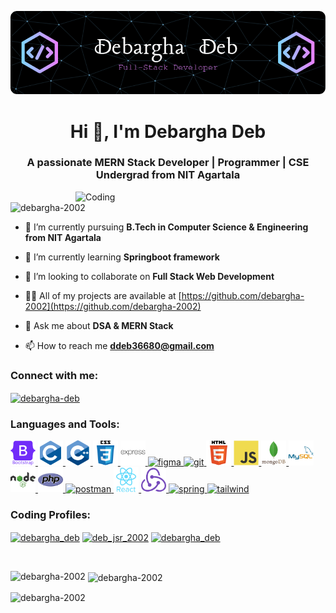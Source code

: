 ![Header](./github-header-image.png)
<h1 align="center">Hi 👋, I'm Debargha Deb</h1>
<h3 align="center">A passionate MERN Stack Developer | Programmer | CSE Undergrad from NIT Agartala</h3>
<img align="right" alt="Coding" width="400" src="https://cdn.dribbble.com/users/1162077/screenshots/3848914/programmer.gif"
<p align="left"> <img src="https://komarev.com/ghpvc/?username=debargha-2002&label=Profile%20views&color=0e75b6&style=flat" alt="debargha-2002" /> </p>



- 🔭 I’m currently pursuing **B.Tech in Computer Science & Engineering from NIT Agartala**

- 🌱 I’m currently learning **Springboot framework**

- 👯 I’m looking to collaborate on **Full Stack Web Development**

- 👨‍💻 All of my projects are available at [https://github.com/debargha-2002](https://github.com/debargha-2002)

- 💬 Ask me about **DSA & MERN Stack**

- 📫 How to reach me **ddeb36680@gmail.com**

<h3 align="left">Connect with me:</h3>
<p align="left">
<a href="https://linkedin.com/in/debargha-deb" target="blank"><img align="center" src="https://raw.githubusercontent.com/rahuldkjain/github-profile-readme-generator/master/src/images/icons/Social/linked-in-alt.svg" alt="debargha-deb" height="30" width="40" /></a>
<!--<a href="https://www.codechef.com/users/debargha_deb" target="blank"><img align="center" src="https://cdn.jsdelivr.net/npm/simple-icons@3.1.0/icons/codechef.svg" alt="debargha_deb" height="30" width="40" /></a>
<a href="https://www.leetcode.com/deb_jsr_2002" target="blank"><img align="center" src="https://raw.githubusercontent.com/rahuldkjain/github-profile-readme-generator/master/src/images/icons/Social/leet-code.svg" alt="deb_jsr_2002" height="30" width="40" /></a>
<a href="https://auth.geeksforgeeks.org/user/debargha_deb" target="blank"><img align="center" src="https://raw.githubusercontent.com/rahuldkjain/github-profile-readme-generator/master/src/images/icons/Social/geeks-for-geeks.svg" alt="debargha_deb" height="30" width="40" /></a>
</p>
-->
<h3 align="left">Languages and Tools:</h3>
<p align="left"> <a href="https://getbootstrap.com" target="_blank" rel="noreferrer"> <img src="https://raw.githubusercontent.com/devicons/devicon/master/icons/bootstrap/bootstrap-plain-wordmark.svg" alt="bootstrap" width="40" height="40"/> </a> <a href="https://www.cprogramming.com/" target="_blank" rel="noreferrer"> <img src="https://raw.githubusercontent.com/devicons/devicon/master/icons/c/c-original.svg" alt="c" width="40" height="40"/> </a> <a href="https://www.w3schools.com/cpp/" target="_blank" rel="noreferrer"> <img src="https://raw.githubusercontent.com/devicons/devicon/master/icons/cplusplus/cplusplus-original.svg" alt="cplusplus" width="40" height="40"/> </a> <a href="https://www.w3schools.com/css/" target="_blank" rel="noreferrer"> <img src="https://raw.githubusercontent.com/devicons/devicon/master/icons/css3/css3-original-wordmark.svg" alt="css3" width="40" height="40"/> </a> <a href="https://expressjs.com" target="_blank" rel="noreferrer"> <img src="https://raw.githubusercontent.com/devicons/devicon/master/icons/express/express-original-wordmark.svg" alt="express" width="40" height="40"/> </a> <a href="https://www.figma.com/" target="_blank" rel="noreferrer"> <img src="https://www.vectorlogo.zone/logos/figma/figma-icon.svg" alt="figma" width="40" height="40"/> </a> <a href="https://git-scm.com/" target="_blank" rel="noreferrer"> <img src="https://www.vectorlogo.zone/logos/git-scm/git-scm-icon.svg" alt="git" width="40" height="40"/> </a> <a href="https://www.w3.org/html/" target="_blank" rel="noreferrer"> <img src="https://raw.githubusercontent.com/devicons/devicon/master/icons/html5/html5-original-wordmark.svg" alt="html5" width="40" height="40"/> </a> <a href="https://developer.mozilla.org/en-US/docs/Web/JavaScript" target="_blank" rel="noreferrer"> <img src="https://raw.githubusercontent.com/devicons/devicon/master/icons/javascript/javascript-original.svg" alt="javascript" width="40" height="40"/> </a> <a href="https://www.mongodb.com/" target="_blank" rel="noreferrer"> <img src="https://raw.githubusercontent.com/devicons/devicon/master/icons/mongodb/mongodb-original-wordmark.svg" alt="mongodb" width="40" height="40"/> </a> <a href="https://www.mysql.com/" target="_blank" rel="noreferrer"> <img src="https://raw.githubusercontent.com/devicons/devicon/master/icons/mysql/mysql-original-wordmark.svg" alt="mysql" width="40" height="40"/> </a> <a href="https://nodejs.org" target="_blank" rel="noreferrer"> <img src="https://raw.githubusercontent.com/devicons/devicon/master/icons/nodejs/nodejs-original-wordmark.svg" alt="nodejs" width="40" height="40"/> </a> <a href="https://www.php.net" target="_blank" rel="noreferrer"> <img src="https://raw.githubusercontent.com/devicons/devicon/master/icons/php/php-original.svg" alt="php" width="40" height="40"/> </a> <a href="https://postman.com" target="_blank" rel="noreferrer"> <img src="https://www.vectorlogo.zone/logos/getpostman/getpostman-icon.svg" alt="postman" width="40" height="40"/> </a> <a href="https://reactjs.org/" target="_blank" rel="noreferrer"> <img src="https://raw.githubusercontent.com/devicons/devicon/master/icons/react/react-original-wordmark.svg" alt="react" width="40" height="40"/> </a> <a href="https://redux.js.org" target="_blank" rel="noreferrer"> <img src="https://raw.githubusercontent.com/devicons/devicon/master/icons/redux/redux-original.svg" alt="redux" width="40" height="40"/> </a> <a href="https://spring.io/" target="_blank" rel="noreferrer"> <img src="https://www.vectorlogo.zone/logos/springio/springio-icon.svg" alt="spring" width="40" height="40"/> </a> <a href="https://tailwindcss.com/" target="_blank" rel="noreferrer"> <img src="https://www.vectorlogo.zone/logos/tailwindcss/tailwindcss-icon.svg" alt="tailwind" width="40" height="40"/> </a> </p>

<h3 align="left">Coding Profiles:</h3>
<a href="https://www.codechef.com/users/debargha_deb" target="blank"><img align="center" src="https://cdn.jsdelivr.net/npm/simple-icons@3.1.0/icons/codechef.svg" alt="debargha_deb" height="30" width="40" /></a>
<a href="https://www.leetcode.com/deb_jsr_2002" target="blank"><img align="center" src="https://raw.githubusercontent.com/rahuldkjain/github-profile-readme-generator/master/src/images/icons/Social/leet-code.svg" alt="deb_jsr_2002" height="30" width="40" /></a>
<a href="https://auth.geeksforgeeks.org/user/debargha_deb" target="blank"><img align="center" src="https://raw.githubusercontent.com/rahuldkjain/github-profile-readme-generator/master/src/images/icons/Social/geeks-for-geeks.svg" alt="debargha_deb" height="30" width="40" /></a>
</p>
<br/>
<div>
<p><img align="left" src="https://github-readme-stats.vercel.app/api/top-langs?username=debargha-2002&show_icons=true&locale=en&layout=compact" alt="debargha-2002" /></p>

<p>&nbsp;<img align="center" src="https://github-readme-stats.vercel.app/api?username=debargha-2002&show_icons=true&locale=en" alt="debargha-2002" /></p>
</div>
<p><img align="center" src="https://github-readme-streak-stats.herokuapp.com/?user=debargha-2002&" alt="debargha-2002" /></p>
